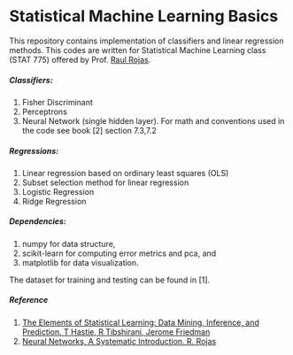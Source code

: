 # Statistical Machine Learning Basics

This repository contains implementation of classifiers and linear regression methods. This codes are written for Statistical Machine Learning class (STAT 775) offered by Prof. [Raul Rojas](http://www.inf.fu-berlin.de/inst/ag-ki/rojas_home/pmwiki/pmwiki.php).

##### Classifiers:
1. Fisher Discriminant
2. Perceptrons
3. Neural Network (single hidden layer). For math and conventions used in the code see book [2] section 7.3,7.2

##### Regressions:
1. Linear regression based on ordinary least squares (OLS)
2. Subset selection method for linear regression 
3. Logistic Regression
4. Ridge Regression

##### Dependencies:    
1. numpy for data structure,  
2. scikit-learn for computing error metrics and pca, and  
3. matplotlib for data visualization.  

The dataset for training and testing can be found in [1]. 


##### Reference
1. [The Elements of Statistical Learning: Data Mining, Inference, and Prediction. T Hastie, R Tibshirani, Jerome Friedman](http://statweb.stanford.edu/~tibs/ElemStatLearn/)
2. [Neural Networks, A Systematic Introduction. R. Rojas](http://page.mi.fu-berlin.de/rojas/neural/neuron.pdf)
